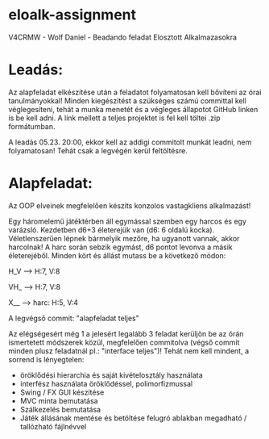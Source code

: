 # eloalk-assignment

V4CRMW - Wolf Daniel - Beadando feladat Elosztott Alkalmazasokra

# Leadás:

Az alapfeladat elkészítése után a feladatot folyamatosan kell bővíteni az órai tanulmányokkal! Minden kiegészítést a 
szükséges számú committal kell véglegesíteni, tehát a munka menetét és a végleges állapotot GitHub linken is be kell 
adni. A link mellett a teljes projektet is fel kell töltei .zip formátumban.

A leadás 05.23. 20:00, ekkor kell az addigi commitolt munkát leadni, nem folyamatosan!
Tehát csak a legvégén kerül feltöltésre.

# Alapfeladat:

Az OOP elveinek megfelelően készíts konzolos vastagkliens alkalmazást!

Egy háromelemű játéktérben áll egymással szemben egy harcos és egy varázsló. Kezdetben d6+3 életerejük van 
(d6: 6 oldalú kocka). Véletlenszerűen lépnek bármelyik mezőre, ha ugyanott vannak, akkor harcolnak! 
A harc során sebzik egymást, d6 pontot levonva a másik életerejéből. Minden kört és állást mutass be a következő módon:

H_V --> H:7, V:8

VH_ --> H:7, V:8

X__ --> harc: H:5, V:4

A legvégső commit: "alapfeladat teljes"

Az elégségesért még 1 a jelesért legalább 3 feladat kerüljön be az órán ismertetett módszerek közül, 
megfelelően commitolva (végső commit minden plusz feladatnál pl.: "interface teljes")! 
Tehát nem kell mindent, a sorrend is lényegtelen:

* öröklődési hierarchia és saját kivételosztály használata
* interfész használata öröklődéssel, polimorfizmussal
* Swing / FX GUI készítése
* MVC minta bemutatása
* Szálkezelés bemutatása
* Játék állásának mentése és betöltése felugró ablakban megadható / tallózható fájlnévvel